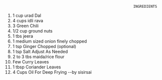                                                                INGREDIENTS
1.  1 cup urad Dal
2.  4 cups idli rava
3.  3 Green Chili
4.  1/2 cup ground nuts
5.  1 tbs jeera
6.  1 medium sized onion finely chopped
7.  1 tsp Ginger Chopped (optional)
8.  1 tsp Salt Adjust As Needed
9.  2 to 3 tbs maida/rice flour 
9.  Few Curry Leaves
10. 1 tbsp Coriander Leaves
11. 4 Cups Oil For Deep Frying
                                                                             --by sisirsai
